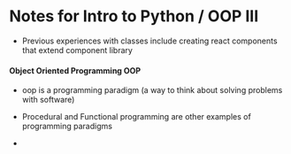 # Notes for Intro to Python / OOP III 

 - Previous experiences with classes include creating react components that extend component library

 #### Object Oriented Programming OOP 

 - oop is a programming paradigm (a way to think about solving problems with software)
 
 - Procedural and Functional programming are other examples of programming paradigms

 - 